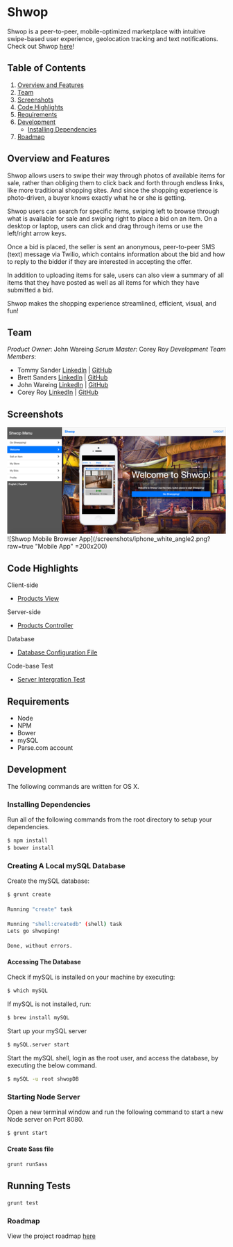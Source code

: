 # Shwop

Shwop is a peer-to-peer, mobile-optimized marketplace with intuitive swipe-based user experience, geolocation tracking and text notifications. Check out Shwop [here](http://shwop.herokuapp.com/)!

## Table of Contents

1. [Overview and Features](#overview-and-features)
1. [Team](#team)
1. [Screenshots](#screenshots)
1. [Code Highlights](#code-highlights)
1. [Requirements](#requirements)
1. [Development](#development)
    - [Installing Dependencies](#installing-dependencies)
1. [Roadmap](#roadmap)

## Overview and Features

Shwop allows users to swipe their way through photos of available items for sale, rather than obliging them to click back and forth through endless links, like more traditional shopping sites. And since the shopping experience is photo-driven, a buyer knows exactly what he or she is getting.

Shwop users can search for specific items, swiping left to browse through what is available for sale and swiping right to place a bid on an item. On a desktop or laptop, users can click and drag through items or use the left/right arrow keys.

Once a bid is placed, the seller is sent an anonymous, peer-to-peer SMS (text) message via Twilio, which contains information about the bid and how to reply to the bidder if they are interested in accepting the offer.

In addition to uploading items for sale, users can also view a summary of all items that they have posted as well as all items for which they have submitted a bid. 

Shwop makes the shopping experience streamlined, efficient, visual, and fun!

## Team

  *Product Owner*: John Wareing
  *Scrum Master*: Corey Roy 
  *Development Team Members*:
  - Tommy Sander [LinkedIn](https://linkedin.com/in/thomasksander) | [GitHub](https://github.com/tksander)  
  - Brett Sanders [LinkedIn](https://linkedin.com/in/brettwsanders) | [GitHub](https://github.com/brettwsanders)  
  - John Wareing [LinkedIn](https://linkedin.com/in/johnwareing) | [GitHub](https://github.com/jwareing)  
  - Corey Roy [LinkedIn](https://linkedin.com/in/coreyroy) | [GitHub](https://github.com/coreysf)  


## Screenshots

![Shwop App](/screenshots/ShwopMockup.png?raw=true "Web App")
![Shwop Mobile Browser App](/screenshots/iphone_white_angle2.png?raw=true "Mobile App" =200x200)


## Code Highlights

Client-side
- [Products View](/client/app/products/products.html)

Server-side
- [Products Controller](/server/products/productController.js)

Database 
- [Database Configuration File](/server/db/db_config.js)

Code-base Test 
- [Server Intergration Test](/test/server/integration.js)


## Requirements

- Node 
- NPM
- Bower
- mySQL
- Parse.com account

## Development
The following commands are written for OS X.  

### Installing Dependencies
Run all of the following commands from the root directory to setup your dependencies.

```sh
$ npm install
$ bower install
```

### Creating A Local mySQL Database
Create the mySQL database:
```sh
$ grunt create

Running "create" task

Running "shell:createdb" (shell) task
Lets go shwoping!

Done, without errors.
```

#### Accessing The Database

Check if mySQL is installed on your machine by executing:
```sh
$ which mySQL
```
If mySQL is not installed, run:
```sh
$ brew install mySQL
```
Start up your mySQL server
```sh
$ mySQL.server start
```
Start the mySQL shell, login as the root user, and access the database, by executing the below command.  
```sh
$ mySQL -u root shwopDB
```

### Starting Node Server
Open a new terminal window and run the following command to start a new Node server on Port 8080. 

```sh
$ grunt start
```
#### Create Sass file

```sh
grunt runSass
```

## Running Tests

```sh
grunt test
```

### Roadmap
View the project roadmap [here](https://github.com/ClandestineCalavera/shwop/issues)

